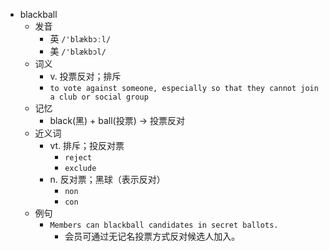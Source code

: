 - blackball
  - 发音
    - 英 `/'blækbɔːl/`
    - 美 `/'blækbɔl/`
  - 词义
    - v. 投票反对；排斥
    - `to vote against someone, especially so that they cannot join a club or social group`
  - 记忆
    - black(黑) + ball(投票) → 投票反对
  - 近义词
    - vt. 排斥；投反对票
      - `reject`
      - `exclude`
    - n. 反对票；黑球（表示反对）
      - `non`
      - `con`
  - 例句
    - `Members can blackball candidates in secret ballots.`
      - 会员可通过无记名投票方式反对候选人加入。 

